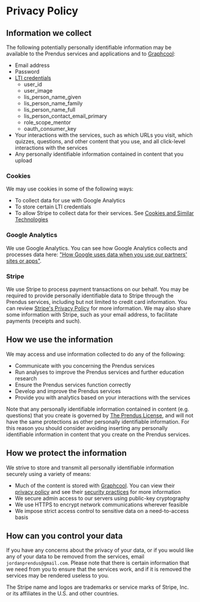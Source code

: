 # Privacy Policy

## Information we collect

The following potentially personally identifiable information may be available to the Prendus services and applications and to [Graphcool](https://www.graph.cool/):

* Email address
* Password
* [LTI credentials](https://www.imsglobal.org/specs/ltiv1p1p1/implementation-guide#toc-3)
  * user_id
  * user_image
  * lis_person_name_given
  * lis_person_name_family
  * lis_person_name_full
  * lis_person_contact_email_primary
  * role_scope_mentor
  * oauth_consumer_key
* Your interactions with the services, such as which URLs you visit, which quizzes, questions, and other content that you use, and all click-level interactions with the services
* Any personally identifiable information contained in content that you upload

### Cookies

We may use cookies in some of the following ways:

* To collect data for use with Google Analytics
* To store certain LTI credentials
* To allow Stripe to collect data for their services. See [Cookies and Similar Technologies](https://stripe.com/cookies-policy/legal)

### Google Analytics

We use Google Analytics. You can see how Google Analytics collects and processes data here: ["How Google uses data when you use our partners' sites or apps"](https://www.google.com/policies/privacy/partners/).

### Stripe

We use Stripe to process payment transactions on our behalf. You may be required to provide personally identifiable data to Stripe through the Prendus services, including but not limited to credit card information. You can review [Stripe's Privacy Policy](https://stripe.com/us/privacy/) for more information. We may also share some information with Stripe, such as your email address, to facilitate payments (receipts and such).

## How we use the information

We may access and use information collected to do any of the following:

* Communicate with you concerning the Prendus services
* Run analyses to improve the Prendus services and further education research
* Ensure the Prendus services function correctly
* Develop and improve the Prendus services
* Provide you with analytics based on your interactions with the services

Note that any personally identifiable information contained in content (e.g. questions) that you create is governed by [The Prendus License](https://github.com/Prendus/content/blob/master/the-prendus-license.md), and will not have the same protections as other personally identifiable information. For this reason you should consider avoiding inserting any personally identifiable information in content that you create on the Prendus services.

## How we protect the information

We strive to store and transmit all personally identifiable information securely using a variety of means:

* Much of the content is stored with [Graphcool](https://www.graph.cool/). You can view their [privacy policy](https://github.com/graphcool/content/blob/master/static/legal/terms.md#privacy-policy) and see their [security practices](https://github.com/graphcool/content/blob/master/static/legal/terms.md#security) for more information
* We secure admin access to our servers using public-key cryptography
* We use HTTPS to encrypt network communications wherever feasible
* We impose strict access control to sensitive data on a need-to-access basis

## How can you control your data

If you have any concerns about the privacy of your data, or if you would like any of your data to be removed from the services, email `jordanprendus@gmail.com`. Please note that there is certain information that we need from you to ensure that the services work, and if it is removed the services may be rendered useless to you.

The Stripe name and logos are trademarks or service marks of Stripe, Inc. or its affiliates in the U.S. and other countries.
